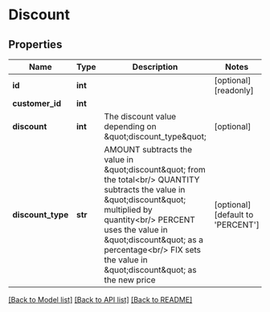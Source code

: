 # Discount

## Properties
Name | Type | Description | Notes
------------ | ------------- | ------------- | -------------
**id** | **int** |  | [optional] [readonly] 
**customer_id** | **int** |  | 
**discount** | **int** | The discount value depending on \&quot;discount_type\&quot; | [optional] 
**discount_type** | **str** | AMOUNT subtracts the value in \&quot;discount\&quot; from the total&lt;br/&gt; QUANTITY subtracts the value in \&quot;discount\&quot; multiplied by quantity&lt;br/&gt; PERCENT uses the value in \&quot;discount\&quot; as a percentage&lt;br/&gt; FIX sets the value in \&quot;discount\&quot; as the new price | [optional] [default to 'PERCENT']

[[Back to Model list]](../README.md#documentation-for-models) [[Back to API list]](../README.md#documentation-for-api-endpoints) [[Back to README]](../README.md)


